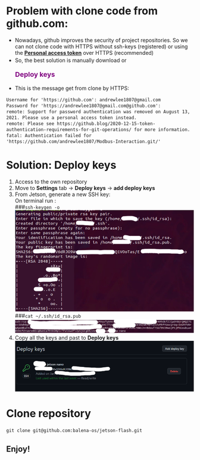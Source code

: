 # Problem with clone code from github.com:
- Nowadays, github improves the security of project repositories. 
So we can not clone code with HTTPS without ssh-keys (registered) or using the 
**[Personal access token](https://docs.github.com/en/authentication/keeping-your-account-and-data-secure/creating-a-personal-access-token)** over HTTPS (recommended) 
- So, the best solution is manually download or <font size="+1"> <p style='color:purple'>**Deploy keys**</p> </font>
- This is the message get from clone by HTTPS:
 
```Cloning into 'Modbus-Interaction'...
Username for 'https://github.com': andrewlee1807@gmail.com
Password for 'https://andrewlee1807@gmail.com@github.com': 
remote: Support for password authentication was removed on August 13, 2021. Please use a personal access token instead.
remote: Please see https://github.blog/2020-12-15-token-authentication-requirements-for-git-operations/ for more information.
fatal: Authentication failed for 'https://github.com/andrewlee1807/Modbus-Interaction.git/'
```

# Solution: Deploy keys
1. Access to the own repository
2. Move to **Settings** tab -> **Deploy keys** -> **add deploy keys**
3. From Jetson, generate a new SSH key:
<br>On terminal run : <br>
###```ssh-keygen -o``` <br>
![img.png](img.png)
###```cat ~/.ssh/id_rsa.pub```
![img_1.png](img_1.png)
4. Copy all the keys and past to **Deploy keys**
![img_2.png](img_2.png)

# Clone repository
```git clone git@github.com:balena-os/jetson-flash.git```
## Enjoy!
